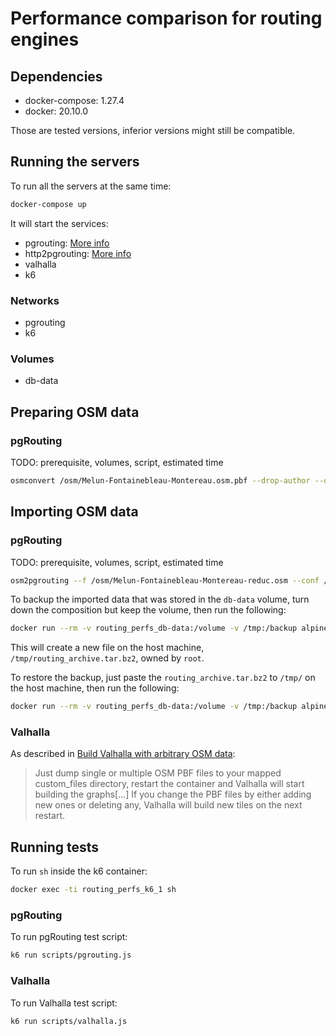 # Performance comparison for routing engines

## Dependencies

- docker-compose: 1.27.4
- docker: 20.10.0

Those are tested versions, inferior versions might still be compatible.

## Running the servers

To run all the servers at the same time:

```bash
docker-compose up
```

It will start the services:

- pgrouting: [More info](pgrouting/README.md)
- http2pgrouting: [More info](http2pgrouting/README.md)
- valhalla
- k6

### Networks

- pgrouting
- k6

### Volumes

- db-data

## Preparing OSM data

### pgRouting

TODO: prerequisite, volumes, script, estimated time

```bash
osmconvert /osm/Melun-Fontainebleau-Montereau.osm.pbf --drop-author --drop-version --out-osm -o=/osm/Melun-Fontainebleau-Montereau-reduc.osm
```

## Importing OSM data

### pgRouting

TODO: prerequisite, volumes, script, estimated time

```bash
osm2pgrouting --f /osm/Melun-Fontainebleau-Montereau-reduc.osm --conf /usr/local/share/osm2pgrouting/mapconfig.xml --dbname routing_db --username routing_user --clean
```

To backup the imported data that was stored in the `db-data` volume, turn down the composition but keep the volume, then run the following:

```bash
docker run --rm -v routing_perfs_db-data:/volume -v /tmp:/backup alpine tar -cjf /backup/routing_archive.tar.bz2 -C /volume ./
```

This will create a new file on the host machine, `/tmp/routing_archive.tar.bz2`, owned by `root`.

To restore the backup, just paste the `routing_archive.tar.bz2` to `/tmp/` on the host machine, then run the following:

```bash
docker run --rm -v routing_perfs_db-data:/volume -v /tmp:/backup alpine sh -c "rm -rf /volume/{*,.*} ; tar -C /volume/ -xjf /backup/routing_archive.tar.bz2"
```

### Valhalla

As described in [Build Valhalla with arbitrary OSM data](https://github.com/gis-ops/docker-valhalla#build-valhalla-with-arbitrary-osm-data):

> Just dump single or multiple OSM PBF files to your mapped custom_files directory, restart the container and Valhalla will start building the graphs[...]
> If you change the PBF files by either adding new ones or deleting any, Valhalla will build new tiles on the next restart.

## Running tests

To run `sh` inside the k6 container:

```bash
docker exec -ti routing_perfs_k6_1 sh
```

### pgRouting

To run pgRouting test script:

```sh
k6 run scripts/pgrouting.js
```

### Valhalla

To run Valhalla test script:

```sh
k6 run scripts/valhalla.js
```
